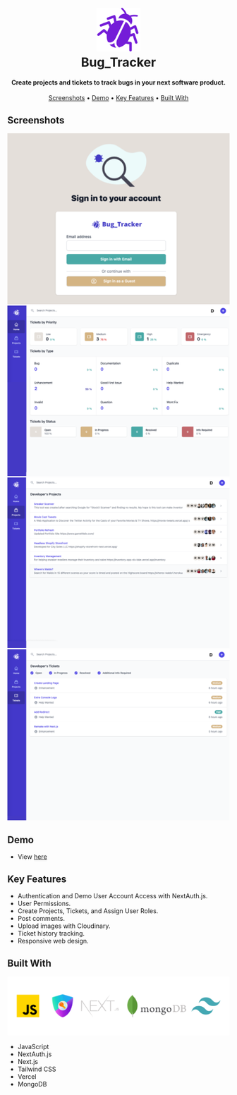 
<h1 align="center">
  <br>
  <a href="https://bug-tracker-tau.vercel.app/"><img src="public/images/Logo.png" width="100" alt="Bug_Tracker" ></a>
  <br>
  Bug_Tracker
  <br>
</h1>

<h4 align="center">Create projects and tickets to track bugs in your next software product.</h4>



<p align="center">
 <a href="#screenshots">Screenshots</a> •
  <a href="#demo">Demo</a> •
  <a href="#key-features">Key Features</a> •
  <a href="#Built-with">Built With</a>
</p>

## Screenshots
![screenshot](public/images/login_screenshot.png)
![screenshot](public/images/dashboard_screenshot.png)
![screenshot](public/images/projects_screenshot.png)
![screenshot](public/images/tickets_screenshot.png)


## Demo

* View [here](https://bug-tracker-tau.vercel.app/)


## Key Features

* Authentication and Demo User Account Access with NextAuth.js.
* User Permissions.
* Create Projects, Tickets, and Assign User Roles.
* Post comments.
* Upload images with Cloudinary.
* Ticket history tracking.
* Responsive web design.



## Built With
![screenshot](public/images/stack.png)

* JavaScript
* NextAuth.js
* Next.js
* Tailwind CSS
* Vercel
* MongoDB

